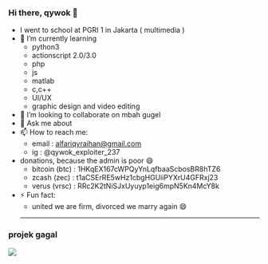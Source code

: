 ### Hi there, qywok 👋

- I went to school at PGRI 1 in Jakarta ( multimedia )
- 🌱 I’m currently learning
  - python3
  - actionscript 2.0/3.0
  - php
  - js
  - matlab
  - c,c++
  - UI/UX
  - graphic design and video editing
- 👯 I’m looking to collaborate on mbah gugel
- 💬 Ask me about 
- 📫 How to reach me:
  - email : alfariqyraihan@gmail.com
  - ig : @qywok_exploiter_237
- donations, because the admin is poor 😄
  - bitcoin (btc) : 1HKqEX167cWPQyYnLqfbaaScbosBR8hTZ6
  - zcash (zec) : t1aCSErRE5wHz1cbgHGUiiPYXrU4GFRxj23
  - verus (vrsc) : RRc2K2tNiSJxUyuyp1eig6mpN5Kn4McY8k
- ⚡ Fun fact:
  - united we are firm, divorced we marry again 😄
  <hr>
### projek gagal<br>
<a href="https://github.com/belajarqywok/Qverus">
        <img src="https://github-readme-stats.vercel.app/api/pin/?username=belajarqywok&repo=Qverus">
</a>
